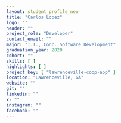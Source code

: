```yaml
---
layout: student_profile_new
title: "Carlos Lopez"
logo: ""
header: ""
project_role: "Developer"
contact_email: ""
major: "I.T., Conc. Software Development"
graduation_year: 2020
cohort: ""
skills: [ ]
highlights: [ ]
project_key: [ "lawrenceville-coop-app" ]
location: "Lawrenceville, GA"
website: ""
git: ""
linkedin: ""
x: ""
instagram: ""
facebook: ""
---
```

